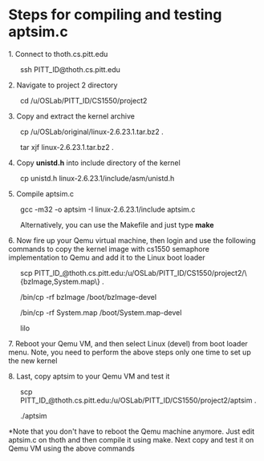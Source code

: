 # Steps for compiling and testing aptsim.c
<p>1. Connect to thoth.cs.pitt.edu</p>
<ul>ssh PITT_ID@thoth.cs.pitt.edu</ul>
<p>2. Navigate to project 2 directory</p>
<ul>cd /u/OSLab/PITT_ID/CS1550/project2</ul>
<p>3. Copy and extract the kernel archive</p>
<ul>cp /u/OSLab/original/linux-2.6.23.1.tar.bz2 . </ul>
<ul>tar xjf linux-2.6.23.1.tar.bz2 . </ul>
<p>4. Copy <b>unistd.h</b> into include directory of the kernel</p>
<ul>cp unistd.h linux-2.6.23.1/include/asm/unistd.h</ul>
<p>5. Compile aptsim.c</p>
<ul>gcc -m32 -o aptsim -I linux-2.6.23.1/include aptsim.c</ul>
<ul>Alternatively, you can use the Makefile and just type <b>make</b></ul>
<p>6. Now fire up your Qemu virtual machine, then login and use the following commands to copy the kernel image with cs1550 semaphore implementation to Qemu and add it to the Linux boot loader</p>
<ul>scp PITT_ID_@thoth.cs.pitt.edu:/u/OSLab/PITT_ID/CS1550/project2/\{bzImage,System.map\} .</ul>
<ul>/bin/cp -rf bzImage /boot/bzImage-devel</ul>
<ul>/bin/cp -rf System.map /boot/System.map-devel</ul>
<ul>lilo</ul>
<p>7. Reboot your Qemu VM, and then select Linux (devel) from boot loader menu. Note, you need to perform the above steps only one time to set up the new kernel</p>
<p>8. Last, copy aptsim to your Qemu VM and test it</p>
<ul>scp PITT_ID_@thoth.cs.pitt.edu:/u/OSLab/PITT_ID/CS1550/project2/aptsim .</ul>
<ul>./aptsim</ul>
<p>*Note that you don't have to reboot the Qemu machine anymore. Just edit aptsim.c on thoth and then compile it using make. Next copy and test it on Qemu VM using the above commands </p>
